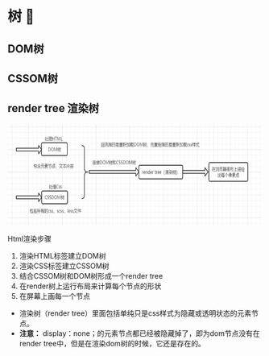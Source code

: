 # 树 :ghost:

## DOM树

## CSSOM树

## render tree 渲染树
<img src="../../../images/javascript/render-tree.png" style="height:200px">

Html渲染步骤
1. 渲染HTML标签建立DOM树
2. 渲染CSS标签建立CSSOM树
3. 结合CSSOM树和DOM树形成一个render tree
4. 在render树上运行布局来计算每个节点的形状
5. 在屏幕上画每一个节点
* 渲染树（render tree）里面包括单纯只是css样式为隐藏或透明状态的元素节点。
* **注意：** display：none；的元素节点都已经被隐藏掉了，即为dom节点没有在render tree中，但是在渲染dom树的时候，它还是存在的。